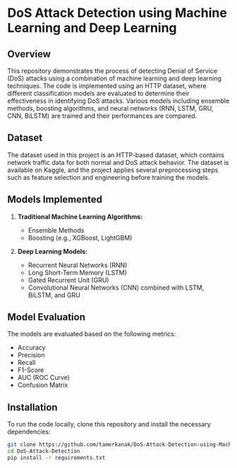 # DoS Attack Detection using Machine Learning and Deep Learning

## Overview
This repository demonstrates the process of detecting Denial of Service (DoS) attacks using a combination of machine learning and deep learning techniques. The code is implemented using an HTTP dataset, where different classification models are evaluated to determine their effectiveness in identifying DoS attacks. Various models including ensemble methods, boosting algorithms, and neural networks (RNN, LSTM, GRU, CNN, BiLSTM) are trained and their performances are compared.

## Dataset
The dataset used in this project is an HTTP-based dataset, which contains network traffic data for both normal and DoS attack behavior. The dataset is available on Kaggle, and the project applies several preprocessing steps such as feature selection and engineering before training the models.

## Models Implemented
1. **Traditional Machine Learning Algorithms:**
   - Ensemble Methods
   - Boosting (e.g., XGBoost, LightGBM)
   
2. **Deep Learning Models:**
   - Recurrent Neural Networks (RNN)
   - Long Short-Term Memory (LSTM)
   - Gated Recurrent Unit (GRU)
   - Convolutional Neural Networks (CNN) combined with LSTM, BiLSTM, and GRU

## Model Evaluation
The models are evaluated based on the following metrics:
- Accuracy
- Precision
- Recall
- F1-Score
- AUC (ROC Curve)
- Confusion Matrix

## Installation
To run the code locally, clone this repository and install the necessary dependencies:

```bash
git clone https://github.com/tamerkanak/DoS-Attack-Detection-using-Machine-Learning-and-Deep-Learning.git
cd DoS-Attack-Detection
pip install -r requirements.txt
